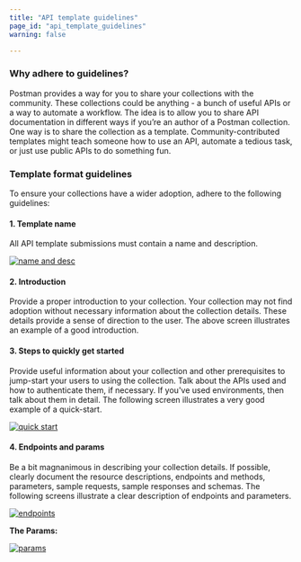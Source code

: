 ```yaml
---
title: "API template guidelines"
page_id: "api_template_guidelines"
warning: false

---
```


### Why adhere to guidelines?

Postman provides a way for you to share your collections with the community. These collections could be anything - a bunch of useful APIs or a way to automate a workflow. The idea is to allow you to share API documentation in different ways if you’re an author of a Postman collection. One way is to share the collection as a template. Community-contributed templates might teach someone how to use an API, automate a tedious task, or just use public APIs to do something fun.

### Template format guidelines

To ensure your collections have a wider adoption, adhere to the following guidelines:

#### 1. Template name
   
All API template submissions must contain a name and description. 

   [![name and desc](https://s3.amazonaws.com/postman-static-getpostman-com/postman-docs/API-Network-Templates1.png)](https://s3.amazonaws.com/postman-static-getpostman-com/postman-docs/API-Network-Templates1.png)

#### 2. Introduction

Provide a proper introduction to your collection. Your collection may not find adoption without necessary information about the collection details. These details provide a sense of direction to the user. The above screen illustrates an example of a good introduction. 

#### 3. Steps to quickly get started

Provide useful information about your collection and other prerequisites to jump-start your users to using the collection. Talk about the APIs used and how to authenticate them, if necessary. If you've used environments, then talk about them in detail. The following screen illustrates a very good example of a quick-start. 

[![quick start](https://s3.amazonaws.com/postman-static-getpostman-com/postman-docs/API-Network-Templates2.png)](https://s3.amazonaws.com/postman-static-getpostman-com/postman-docs/API-Network-Templates2.png)


#### 4. Endpoints and params

Be a bit magnanimous in describing your collection details. If possible, clearly document the resource descriptions, endpoints and methods, parameters, sample requests, sample responses and schemas. The following screens illustrate a clear description of endpoints and parameters. 

[![endpoints](https://s3.amazonaws.com/postman-static-getpostman-com/postman-docs/API-Network-Templates3a.png)](https://s3.amazonaws.com/postman-static-getpostman-com/postman-docs/API-Network-Templates3a.png)

**The Params:**

[![params](https://s3.amazonaws.com/postman-static-getpostman-com/postman-docs/API-Network-Templates4.png)](https://s3.amazonaws.com/postman-static-getpostman-com/postman-docs/API-Network-Templates4.png)